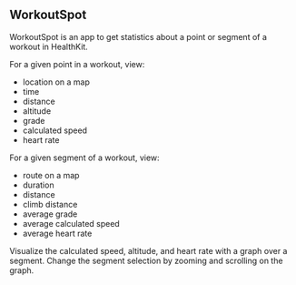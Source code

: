 ## WorkoutSpot

WorkoutSpot is an app to get statistics about a point or segment of a workout in HealthKit.

For a given point in a workout, view:
- location on a map
- time
- distance
- altitude
- grade
- calculated speed
- heart rate

For a given segment of a workout, view:
- route on a map
- duration
- distance
- climb distance
- average grade
- average calculated speed
- average heart rate

Visualize the calculated speed, altitude, and heart rate with a graph over a segment.
Change the segment selection by zooming and scrolling on the graph.
